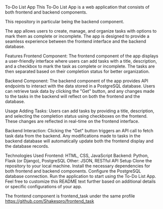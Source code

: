 To-Do List App
This To-Do List App is a web application that consists of both frontend and backend components.

This repository in particular being the backend component.

The app allows users to create, manage, and organize tasks with options to mark them as complete or incomplete. The app is designed to provide a seamless experience between the frontend interface and the backend database.

Features
Frontend Component: The frontend component of the app displays a user-friendly interface where users can add tasks with a title, description, and a checkbox to mark the task as complete or incomplete. The tasks are then separated based on their completion status for better organization.

Backend Component: The backend component of the app provides API endpoints to interact with the data stored in a PostgreSQL database. Users can retrieve task data by clicking the "Get" button, and any changes made to the tasks in the backend will reflect on both the frontend and the database.

Usage
Adding Tasks: Users can add tasks by providing a title, description, and selecting the completion status using checkboxes on the frontend. These changes are reflected in real-time on the frontend interface.

Backend Interaction: Clicking the "Get" button triggers an API call to fetch task data from the backend. Any modifications made to tasks in the backend database will automatically update both the frontend display and the database records.

Technologies Used
Frontend: HTML, CSS, JavaScript
Backend: Python, Flask (or Django), PostgreSQL
Other: JSON, RESTful API
Setup
Clone the repository to your local machine.
Install the necessary dependencies for both frontend and backend components.
Configure the PostgreSQL database connection.
Run the application to start using the To-Do List App.
Feel free to customize this README text further based on additional details or specific configurations of your app.

The frontend component is frontend_task under the same profile https://github.com/Shakespro/frontend_task
